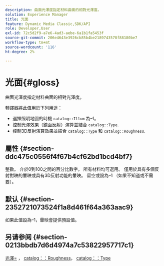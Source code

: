 ```yaml
---
description: 曲面光澤度指定材料曲面的相對光澤度。
solution: Experience Manager
title: 光面
feature: Dynamic Media Classic,SDK/API
role: Developer,User
exl-id: 72c5d2f9-a7e6-4ad3-aebe-6a1b1fa5453f
source-git-commit: 206e4643e3926cb85b4be2189743578f88180be7
workflow-type: tm+mt
source-wordcount: '116'
ht-degree: 2%

---
```


# 光面{#gloss}

曲面光澤度指定材料曲面的相對光澤度。

轉譯器將此值用於下列用途：

* 選擇照明地圖的時機 `catalog::Illum` 為–1。
* 控制光澤效果（鏡面反射）演算並結合 `catalog::Type`.
* 控制3D反射演算效果並結合 `catalog::Type` 和 `catalog::Roughness`.

## 屬性 {#section-ddc475c0556f4f67b4cf62bd1bcd4bf7}

整數。 介於0到100之間的百分比數字。 所有材料均可選用。 僅用於具有多個反射對映的暈映或具有3D反射功能的暈映。 留空或設為–1 （如果不知道或不需要）。

## 默认 {#section-2352721073524f1a8d461f64a363aac9}

如果此值設為–1，暈映會提供預設值。

## 另请参阅 {#section-0213bbdb7d6d4974a7c53822957717c1}

[光澤=](../../../../../ir-api/http-protocol/image-rendering-api-ref/c-ir-http-protocol-ref/c-ir-http-protocol-command-reference/r-ir-http-gloss.md#reference-325aef2ee51e4e1584a06047427340ca) ， [catalog：：Roughness](../../../../../ir-api/material-cat/image-rendering-api-ref/c-ir-material-catalog/c-ir-material-data-reference/r-ir-roughness.md#reference-79f748ac642745e3b81795a99f61fa99)， [catalog：：Type](../../../../../ir-api/material-cat/image-rendering-api-ref/c-ir-material-catalog/c-ir-material-data-reference/r-ir-cat-type.md#reference-9bea147dda9f4e74bc0ec79dcc0d9161)
